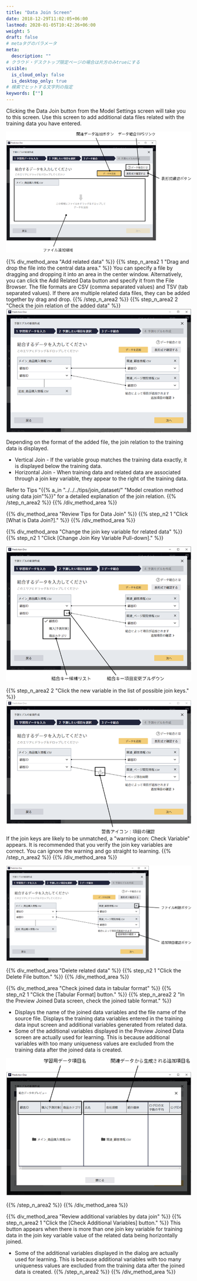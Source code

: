 ```yaml
---
title: "Data Join Screen"
date: 2018-12-29T11:02:05+06:00
lastmod: 2020-01-05T10:42:26+06:00
weight: 5
draft: false
# metaタグのパラメータ
meta:
  description: ""
# クラウド・デスクトップ限定ページの場合は片方のみtrueにする
visible:
  is_cloud_only: false
  is_desktop_only: true
# 検索でヒットする文字列の指定
keywords: [""]
---
```


Clicking the Data Join button from the Model Settings screen will take you to this screen.
Use this screen to add additional data files related with the training data you have entered.

![](../../img_en/t_slide59.png)

{{% div_method_area "Add related data" %}}
{{% step_n_area2 1 "Drag and drop the file into the central data area." %}}
You can specify a file by dragging and dropping it into an area in the center window. Alternatively, you can click the Add Related Data button and specify it from the File Browser. The file formats are CSV (comma separated values) and TSV (tab separated values).
If there are multiple related data files, they can be added together by drag and drop.
{{% /step_n_area2 %}}
{{% step_n_area2 2 "Check the join relation of the added data" %}}
![](../../img_en/t_slide60.png)

Depending on the format of the added file, the join relation to the training data is displayed.

- Vertical Join - If the variable group matches the training data exactly, it is displayed below the training data.
- Horizontal Join - When training data and related data are associated through a join key variable, they appear to the right of the training data.

Refer to Tips "{{% a_in "../../../tips/join_dataset/" "Model creation method using data join"%}}" for a detailed explanation of the join relation.
{{% /step_n_area2 %}}
{{% /div_method_area %}}

{{% div_method_area "Review Tips for Data Join" %}}
{{% step_n2 1 "Click [What is Data Join?]." %}}
{{% /div_method_area %}}

{{% div_method_area "Change the join key variable for related data" %}}
{{% step_n2 1 "Click [Change Join Key Variable Pull-down]." %}}

![](../../img_en/t_slide61.png)

{{% step_n_area2 2 "Click the new variable in the list of possible join keys." %}}
![](../../img_en/t_slide62.png)
If the join keys are likely to be unmatched, a "warning icon: Check Variable" appears.
It is recommended that you verify the join key variables are correct. You can ignore the warning and go straight to learning.
{{% /step_n_area2 %}}
{{% /div_method_area %}}

![](../../img_en/t_slide63.png)

{{% div_method_area "Delete related data" %}}
{{% step_n2 1 "Click the Delete File button." %}}
{{% /div_method_area %}}

{{% div_method_area "Check joined data in tabular format" %}}
{{% step_n2 1 "Click the [Tabular Format] button." %}}
{{% step_n_area2 2 "In the Preview Joined Data screen, check the joined table format." %}}

- Displays the name of the joined data variables and the file name of the source file.
  Displays the training data variables entered in the training data input screen and additional variables generated from related data.
- Some of the additional variables displayed in the Preview Joined Data screen are actually used for learning.
  This is because additional variables with too many uniqueness values are excluded from the training data after the joined data is created.

![](../../img_en/t_slide64.png)

{{% /step_n_area2 %}}
{{% /div_method_area %}}

{{% div_method_area "Review additional variables by data join" %}}
{{% step_n_area2 1 "Click the [Check Additional Variables] button." %}}
This button appears when there is more than one join key variable for training data in the join key variable value of the related data being horizontally joined.

- Some of the additional variables displayed in the dialog are actually used for learning.
  This is because additional variables with too many uniqueness values are excluded from the training data after the joined data is created.
  {{% /step_n_area2 %}}
  {{% /div_method_area %}}

